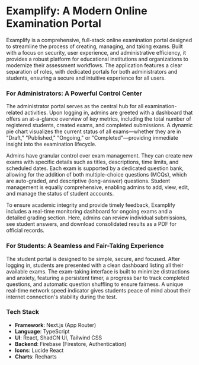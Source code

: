 # Examplify: A Modern Online Examination Portal

Examplify is a comprehensive, full-stack online examination portal designed to streamline the process of creating, managing, and taking exams. Built with a focus on security, user experience, and administrative efficiency, it provides a robust platform for educational institutions and organizations to modernize their assessment workflows. The application features a clear separation of roles, with dedicated portals for both administrators and students, ensuring a secure and intuitive experience for all users.

### For Administrators: A Powerful Control Center

The administrator portal serves as the central hub for all examination-related activities. Upon logging in, admins are greeted with a dashboard that offers an at-a-glance overview of key metrics, including the total number of registered students, created exams, and completed submissions. A dynamic pie chart visualizes the current status of all exams—whether they are in "Draft," "Published," "Ongoing," or "Completed"—providing immediate insight into the examination lifecycle.

Admins have granular control over exam management. They can create new exams with specific details such as titles, descriptions, time limits, and scheduled dates. Each exam is supported by a dedicated question bank, allowing for the addition of both multiple-choice questions (MCQs), which are auto-graded, and descriptive (long-answer) questions. Student management is equally comprehensive, enabling admins to add, view, edit, and manage the status of student accounts.

To ensure academic integrity and provide timely feedback, Examplify includes a real-time monitoring dashboard for ongoing exams and a detailed grading section. Here, admins can review individual submissions, see student answers, and download consolidated results as a PDF for official records.

### For Students: A Seamless and Fair-Taking Experience

The student portal is designed to be simple, secure, and focused. After logging in, students are presented with a clean dashboard listing all their available exams. The exam-taking interface is built to minimize distractions and anxiety, featuring a persistent timer, a progress bar to track completed questions, and automatic question shuffling to ensure fairness. A unique real-time network speed indicator gives students peace of mind about their internet connection's stability during the test.

### Tech Stack

- **Framework**: Next.js (App Router)
- **Language**: TypeScript
- **UI**: React, ShadCN UI, Tailwind CSS
- **Backend**: Firebase (Firestore, Authentication)
- **Icons**: Lucide React
- **Charts**: Recharts
